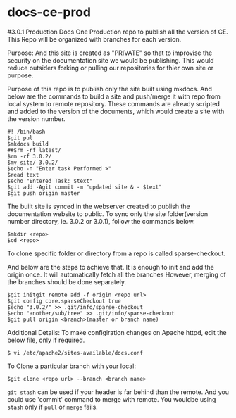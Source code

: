 # docs-ce-prod
#3.0.1 Production Docs
One Production repo to publish all the version of CE. This Repo will be organized with branches for each version.

Purpose:
And this site is created as "PRIVATE" so that to improvise the security on the documentation site we would be publishing. This would reduce outsiders forking or pulling our repositories for thier own site or purpose.

Purpose of this repo is to publish only the site built using mkdocs. And below are the commands to build a site and push/merge it with repo from local system to remote repository. These commands are already scripted and added to the version of the documents, which would create a site with the version number.


```
#! /bin/bash
$git pul
$mkdocs build
##$rm -rf latest/
$rm -rf 3.0.2/
$mv site/ 3.0.2/
$echo -n "Enter task Performed >"
$read text
$echo "Entered Task: $text"
$git add -Agit commit -m "updated site & - $text"
$git push origin master
```

The built site is synced in the webserver created to publish the documentation website to public. To sync only the site folder(version number directory, ie. 3.0.2 or 3.0.1), follow the commands below.

 ```
 $mkdir <repo>
 $cd <repo>
 ```
 To clone specific folder or directory from a repo is called sparse-checkout.
 
 And below are the steps to achieve that. It is enough to init and add the origin once. It will automatically fetch all the branches
 However, merging of the branches should be done separately.
 
```
$git initgit remote add -f origin <repo url>
$git config core.sparseCheckout true
$echo "3.0.2/" >> .git/info/sparse-checkout
$echo "another/sub/tree" >> .git/info/sparse-checkout
$git pull origin <branch>(master or branch name)
```

Additional Details:
To make configiration changes on Apache httpd, edit the below file, only if required.

```
$ vi /etc/apache2/sites-available/docs.conf

```
To Clone a particular branch with your local:

```
$git clone <repo url> --branch <branch name>
```
`git stash` can be used if your header is far behind than the remote.
And you could use 'commit' command to merge with remote.
You wouldbe using `stash` only if `pull` or `merge` fails.
